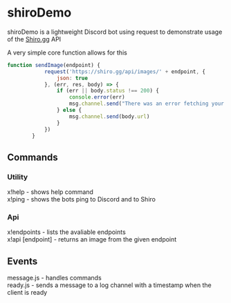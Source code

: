 # shiroDemo
shiroDemo is a lightweight Discord bot using request to demonstrate usage of the [Shiro.gg](https://shirogg/api.endpoints) API  

A very simple core function allows for this

```js
function sendImage(endpoint) {
            request('https://shiro.gg/api/images/' + endpoint, {
                json: true
            }, (err, res, body) => {
                if (err || body.status !== 200) {
                    console.error(err)
                    msg.channel.send("There was an error fetching your image, please try again later.")
                } else {
                    msg.channel.send(body.url)
                }
            })
        }
```
  
## Commands   
  
### Utility  
x!help - shows help command   
x!ping - shows the bots ping to Discord and to Shiro  

### Api  
x!endpoints - lists the avaliable endpoints  
x!api [endpoint] - returns an image from the given endpoint
 
 ## Events  
 
 message.js - handles commands  
 ready.js - sends a message to a log channel with a timestamp when the client is ready  
